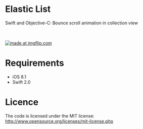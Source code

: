 # Elastic List

Swift and Objective-C: Bounce scroll animation in collection view


<br><br>
<a href="https://imgflip.com/gif/ydpxl"><img src="https://i.imgflip.com/ydpxl.gif" title="made at imgflip.com"/></a>
<br>


Requirements
==============
- iOS 8.1
- Swift 2.0

Licence
================
The code is licensed under the MIT license: http://www.opensource.org/licenses/mit-license.php
